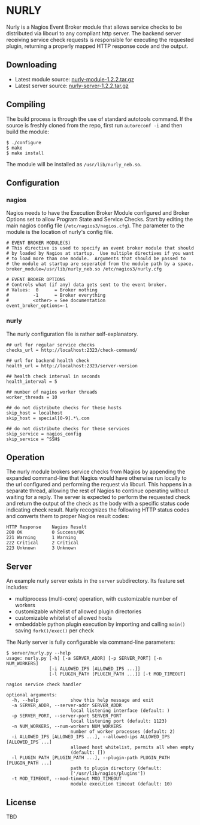 NURLY
=====

Nurly is a Nagios Event Broker module that allows service checks to be distributed via libcurl to any compliant http server.  The backend server receiving service check requests is responsible for executing the requested plugin, returning a properly mapped HTTP response code and the output.


Downloading
-----------

- Latest module source: [nurly-module-1.2.2.tar.gz](http://d2g50xfw6d567v.cloudfront.net/mk23/nurly/nurly-module-1.2.2.tar.gz)
- Latest server source: [nurly-server-1.2.2.tar.gz](http://d2g50xfw6d567v.cloudfront.net/mk23/nurly/nurly-server-1.2.2.tar.gz)


Compiling
---------

The build process is through the use of standard autotools command.  If the source is freshly cloned from the repo, first run `autoreconf -i` and then build the module:

    $ ./configure
    $ make
    $ make install

The module will be installed as `/usr/lib/nurly_neb.so`.


Configuration
-------------

### nagios

Nagios needs to have the Execution Broker Module configured and Broker Options set to allow Program State and Service Checks.  Start by editing the main nagios config file (`/etc/nagios3/nagios.cfg`). The parameter to the module is the location of nurly's config file.

    # EVENT BROKER MODULE(S)
    # This directive is used to specify an event broker module that should
    # by loaded by Nagios at startup.  Use multiple directives if you want
    # to load more than one module.  Arguments that should be passed to
    # the module at startup are seperated from the module path by a space.
    broker_module=/usr/lib/nurly_neb.so /etc/nagios3/nurly.cfg

    # EVENT BROKER OPTIONS
    # Controls what (if any) data gets sent to the event broker.
    # Values:  0      = Broker nothing
    #         -1      = Broker everything
    #         <other> = See documentation
    event_broker_options=-1

### nurly

The nurly configuration file is rather self-explanatory.

    ## url for regular service checks
    checks_url = http://localhost:2323/check-command/

    ## url for backend health check
    health_url = http://localhost:2323/server-version

    ## health check interval in seconds
    health_interval = 5

    ## number of nagios worker threads
    worker_threads = 10

    ## do not distribute checks for these hosts
    skip_host = localhost
    skip_host = special[0-9].*\.com

    ## do not distribute checks for these services
    skip_service = nagios_config
    skip_service = ^SSH$

Operation
---------

The nurly module brokers service checks from Nagios by appending the expanded command-line that Nagios would have otherwise run locally to the url configured and performing the request via libcurl.  This happens in a separate thread, allowing the rest of Nagios to continue operating without waiting for a reply.  The server is expected to perform the requested check and return the output of the check as the body with a specific status code indicating check result.  Nurly recognizes the following HTTP status codes and converts them to proper Nagios result codes:

    HTTP Response    Nagios Result
    200 OK           0 Success/OK
    221 Warning      1 Warning
    222 Critical     2 Critical
    223 Unknown      3 Unknown


Server
------

An example nurly server exists in the `server` subdirectory.  Its feature set includes:

- multiprocess (multi-core) operation, with customizable number of workers
- customizable whitelist of allowed plugin directories
- customizable whitelist of allowed hosts
- embeddable python plugin execution by importing and calling `main()` saving `fork()/exec()` per check

The Nurly server is fully configurable via command-line parameters:

    $ server/nurly.py --help
    usage: nurly.py [-h] [-a SERVER_ADDR] [-p SERVER_PORT] [-n NUM_WORKERS]
                    [-i ALLOWED_IPS [ALLOWED_IPS ...]]
                    [-l PLUGIN_PATH [PLUGIN_PATH ...]] [-t MOD_TIMEOUT]

    nagios service check handler

    optional arguments:
      -h, --help            show this help message and exit
      -a SERVER_ADDR, --server-addr SERVER_ADDR
                            local listening interface (default: )
      -p SERVER_PORT, --server-port SERVER_PORT
                            local listening port (default: 1123)
      -n NUM_WORKERS, --num-workers NUM_WORKERS
                            number of worker processes (default: 2)
      -i ALLOWED_IPS [ALLOWED_IPS ...], --allowed-ips ALLOWED_IPS [ALLOWED_IPS ...]
                            allowed host whitelist, permits all when empty
                            (default: [])
      -l PLUGIN_PATH [PLUGIN_PATH ...], --plugin-path PLUGIN_PATH [PLUGIN_PATH ...]
                            path to plugin directory (default:
                            ['/usr/lib/nagios/plugins'])
      -t MOD_TIMEOUT, --mod-timeout MOD_TIMEOUT
                            module execution timeout (default: 10)


License
-------

TBD
